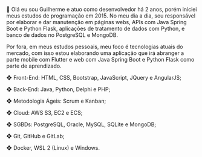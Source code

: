 👋 Olá eu sou Guilherme e atuo como desenvolvedor há 2 anos, porém iniciei meus estudos de programação em 2015. No meu dia a dia, sou responsável por elaborar e dar manutenção em páginas webs, APIs com Java Spring Boot e Python Flask, aplicações de tratamento de dados com Python, e banco de dados no PostgreSQL e MongoDB.

Por fora, em meus estudos pessoais, meu foco é tecnologias atuais do mercado, com isso estou elaborando uma aplicação que irá abranger a parte mobile com Flutter e web com Java Spring Boot e Python Flask como parte de aprendizado.

❖ Front-End: HTML, CSS, Bootstrap, JavaScript, JQuery e AngularJS;

❖ Back-End: Java, Python, Delphi e PHP;

❖ Metodologia Ágeis: Scrum e Kanban;

❖ Cloud: AWS S3, EC2 e ECS;

❖ SGBDs: PostgreSQL, Oracle, MySQL, SQLite e MongoDB;

❖ Git, GitHub e GitLab;

❖ Docker, WSL 2 (Linux) e Windows.

